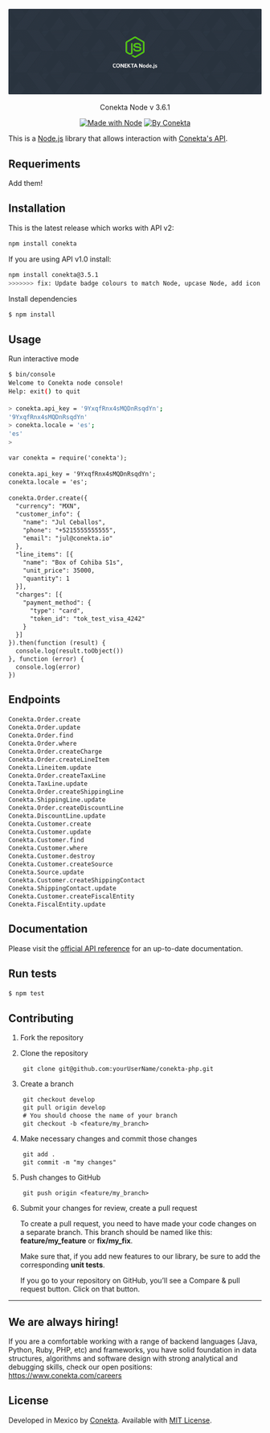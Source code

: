 ![README Cover Image](readme_cover.png)

<div align="center">

Conekta Node v 3.6.1

[![Made with Node](https://img.shields.io/badge/made%20with-node-red.svg?style=for-the-badge&colorA=44883e&colorB=215732&logo=node.js&logoColor=white)](https://nodejs.org)
[![By Conekta](https://img.shields.io/badge/by-conekta-red.svg?style=for-the-badge&colorA=ee6130&colorB=00a4ac)](https://conekta.com)
</div>

This is a [Node.js](https://nodejs.org) library that allows interaction with [Conekta's API](https://api.conekta.io).

## Requeriments

Add them!

## Installation

This is the latest release which works with API v2:

```bash
npm install conekta
```

If you are using API v1.0 install:

```bash
npm install conekta@3.5.1
>>>>>>> fix: Update badge colours to match Node, upcase Node, add icon.
```

Install dependencies

```bash
$ npm install
```

## Usage

Run interactive mode

```bash
$ bin/console
Welcome to Conekta node console!
Help: exit() to quit

> conekta.api_key = '9YxqfRnx4sMQDnRsqdYn';
'9YxqfRnx4sMQDnRsqdYn'
> conekta.locale = 'es';
'es'
> 
```

```node
var conekta = require('conekta');

conekta.api_key = '9YxqfRnx4sMQDnRsqdYn';
conekta.locale = 'es';

conekta.Order.create({
  "currency": "MXN",
  "customer_info": {
    "name": "Jul Ceballos",
    "phone": "+5215555555555",
    "email": "jul@conekta.io"
  },
  "line_items": [{
    "name": "Box of Cohiba S1s",
    "unit_price": 35000,
    "quantity": 1
  }],
  "charges": [{
    "payment_method": {
      "type": "card",
      "token_id": "tok_test_visa_4242"
    }
  }]
}).then(function (result) {
  console.log(result.toObject())
}, function (error) {
  console.log(error)
})
```

## Endpoints

```node
Conekta.Order.create
Conekta.Order.update
Conekta.Order.find
Conekta.Order.where
Conekta.Order.createCharge
Conekta.Order.createLineItem
Conekta.Lineitem.update
Conekta.Order.createTaxLine
Conekta.TaxLine.update
Conekta.Order.createShippingLine
Conekta.ShippingLine.update
Conekta.Order.createDiscountLine
Conekta.DiscountLine.update
Conekta.Customer.create
Conekta.Customer.update
Conekta.Customer.find
Conekta.Customer.where
Conekta.Customer.destroy
Conekta.Customer.createSource
Conekta.Source.update
Conekta.Customer.createShippingContact
Conekta.ShippingContact.update
Conekta.Customer.createFiscalEntity
Conekta.FiscalEntity.update
```

## Documentation

Please visit the [official API reference](https://developers.conekta.com/api?language=node) for an up-to-date documentation.

## Run tests

```bash
$ npm test
```

## Contributing

1. Fork the repository
 
2. Clone the repository
```
    git clone git@github.com:yourUserName/conekta-php.git
```
3. Create a branch
```
    git checkout develop
    git pull origin develop
    # You should choose the name of your branch
    git checkout -b <feature/my_branch>
```    
4. Make necessary changes and commit those changes
```
    git add .
    git commit -m "my changes"
```
5. Push changes to GitHub
```
    git push origin <feature/my_branch>
```
6. Submit your changes for review, create a pull request

   To create a pull request, you need to have made your code changes on a separate branch. This branch should be named like this: **feature/my_feature** or **fix/my_fix**.

   Make sure that, if you add new features to our library, be sure to add the corresponding **unit tests**.

   If you go to your repository on GitHub, you’ll see a Compare & pull request button. Click on that button.

***

## We are always hiring!

If you are a comfortable working with a range of backend languages (Java, Python, Ruby, PHP, etc) and frameworks, you have solid foundation in data structures, algorithms and software design with strong analytical and debugging skills, check our open positions: https://www.conekta.com/careers

## License

Developed in Mexico by [Conekta](https://www.conekta.com). Available with [MIT License](LICENSE).
